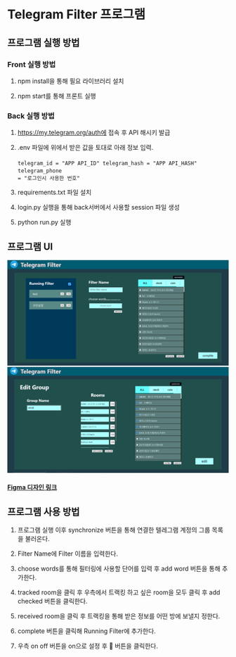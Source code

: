# Telegram Filter 프로그램

## 프로그램 실행 방법

### Front 실행 방법

1. npm install을 통해 필요 라이브러리 설치

2. npm start를 통해 프론트 실행

### Back 실행 방법

1. https://my.telegram.org/auth에 접속 후 API 해시키 발급

2. .env 파일에 위에서 받은 값을 토대로 아래 정보 입력.</br>
   <code>
   telegram_id = "APP API_ID"
   telegram_hash = "APP API_HASH"
   telegram_phone = "로그인시 사용한 번호"
   </code>

3. requirements.txt 파일 설치

4. login.py 실행을 통해 back서버에서 사용할 session 파일 생성

5. python run.py 실행

## 프로그램 UI

![filter_page](./readmeimg/filter_page.png)
![group_page](./readmeimg/group_page.png)

#### [Figma 디자인 링크](https://www.figma.com/design/WzQmaG8t5XVPgx28OrpG1S/Telegram-Filter?node-id=0-1&node-type=canvas&t=c84TRMWl8cFwjQuN-0)

## 프로그램 사용 방법

1. 프로그램 실행 이후 synchronize 버튼을 통해 연결한 텔레그램 계정의 그룹 목록을 불러온다.

2. Filter Name에 Filter 이름을 입력한다.

3. choose words를 통해 필터링에 사용할 단어를 입력 후 add word 버튼을 통해 추가한다.

4. tracked room을 클릭 후 우측에서 트랙킹 하고 싶은 room을 모두 클릭 후 add checked 버튼을 클릭한다.

5. received room을 클릭 후 트랙킹을 통해 받은 정보를 어떤 방에 보낼지 정한다.

6. complete 버튼을 클릭해 Running Filter에 추가한다.

7. 우측 on off 버튼을 on으로 설정 후 🔄 버튼을 클릭한다.
